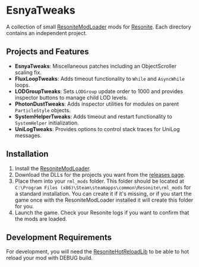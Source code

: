 # EsnyaTweaks

A collection of small [ResoniteModLoader](https://github.com/resonite-modding-group/ResoniteModLoader) mods for [Resonite](https://resonite.com/). Each directory contains an independent project.

## Projects and Features

- **EsnyaTweaks**: Miscellaneous patches including an ObjectScroller scaling fix.
- **FluxLoopTweaks**: Adds timeout functionality to `While` and `AsyncWhile` loops.
- **LODGroupTweaks**: Sets `LODGroup` update order to 1000 and provides inspector buttons to manage child LOD levels.
- **PhotonDustTweaks**: Adds inspector utilities for modules on parent `ParticleStyle` objects.
- **SystemHelperTweaks**: Adds timeout and restart functionality to `SystemHelper` initialization.
- **UniLogTweaks**: Provides options to control stack traces for UniLog messages.

## Installation

1. Install the [ResoniteModLoader](https://github.com/resonite-modding-group/ResoniteModLoader).
1. Download the DLLs for the projects you want from the [releases page](https://github.com/esnya/ResoniteEsnyaTweaks/releases/latest).
1. Place them into your `rml_mods` folder. This folder should be located at `C:\Program Files (x86)\Steam\steamapps\common\Resonite\rml_mods` for a standard installation. You can create it if it's missing, or if you start the game once with the ResoniteModLoader installed it will create this folder for you.
1. Launch the game. Check your Resonite logs if you want to confirm that the mods are loaded.


## Development Requirements

For development, you will need the [ResoniteHotReloadLib](https://github.com/Nytra/ResoniteHotReloadLib) to be able to hot reload your mod with DEBUG build.

